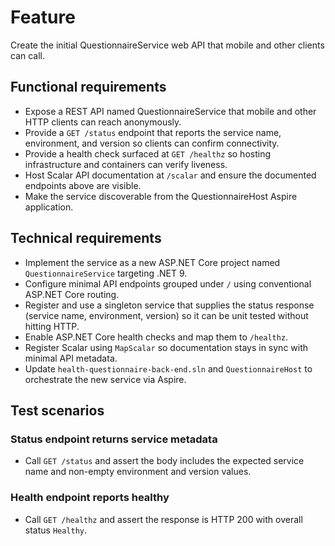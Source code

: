 # Feature

Create the initial QuestionnaireService web API that mobile and other clients can call.

## Functional requirements

- Expose a REST API named QuestionnaireService that mobile and other HTTP clients can reach anonymously.
- Provide a `GET /status` endpoint that reports the service name, environment, and version so clients can confirm connectivity.
- Provide a health check surfaced at `GET /healthz` so hosting infrastructure and containers can verify liveness.
- Host Scalar API documentation at `/scalar` and ensure the documented endpoints above are visible.
- Make the service discoverable from the QuestionnaireHost Aspire application.

## Technical requirements

- Implement the service as a new ASP.NET Core project named `QuestionnaireService` targeting .NET 9.
- Configure minimal API endpoints grouped under `/` using conventional ASP.NET Core routing.
- Register and use a singleton service that supplies the status response (service name, environment, version) so it can be unit tested without hitting HTTP.
- Enable ASP.NET Core health checks and map them to `/healthz`.
- Register Scalar using `MapScalar` so documentation stays in sync with minimal API metadata.
- Update `health-questionnaire-back-end.sln` and `QuestionnaireHost` to orchestrate the new service via Aspire.

## Test scenarios

### Status endpoint returns service metadata

- Call `GET /status` and assert the body includes the expected service name and non-empty environment and version values.

### Health endpoint reports healthy

- Call `GET /healthz` and assert the response is HTTP 200 with overall status `Healthy`.
